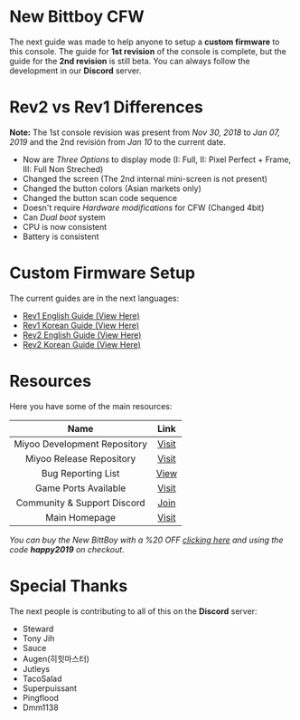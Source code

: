 # New Bittboy CFW

The next guide was made to help anyone to setup a **custom firmware** to this console. The guide for **1st revision** of the console is complete, but the guide for the **2nd revision** is still beta. You can always follow the development in our **Discord** server.

# Rev2 vs Rev1 Differences

**Note:** The 1st console revision was present from _Nov 30, 2018_ to _Jan 07, 2019_ and the 2nd revisión from _Jan 10_ to the current date.

- Now are *Three Options* to display mode (I: Full, II: Pixel Perfect + Frame, III: Full Non Streched)
- Changed the screen (The 2nd internal mini-screen is not present)
- Changed the button colors (Asian markets only)
- Changed the button scan code sequence 
- Doesn't require _Hardware modifications_ for CFW (Changed 4bit)
- Can *Dual boot* system 
- CPU is now consistent 
- Battery is consistent

# Custom Firmware Setup

The current guides are in the next languages:

- [Rev1 English Guide (View Here)](https://github.com/TriForceX/New-Bittboy-CFW/blob/master/Rev1-Guide-EN.md)
- [Rev1 Korean Guide (View Here)](https://github.com/TriForceX/New-Bittboy-CFW/blob/master/Rev1-Guide-KO.md)
- [Rev2 English Guide (View Here)](https://github.com/TriForceX/New-Bittboy-CFW/blob/master/Rev2-Guide-EN.md)
- [Rev2 Korean Guide (View Here)](https://github.com/TriForceX/New-Bittboy-CFW/blob/master/Rev2-Guide-KO.md)

# Resources

Here you have some of the main resources:

Name | Link
:------------: | :------------:
Miyoo Development Repository | [Visit](https://github.com/steward-fu/miyoo_dev)
Miyoo Release Repository | [Visit](https://github.com/steward-fu/miyoo_rel)
Bug Reporting List | [View](https://github.com/TriForceX/New-Bittboy-CFW/blob/master/Bug-Reporting.md)
Game Ports Available | [Visit](https://gameblabla.nl/files/ipk/bittboy)
Community & Support Discord | [Join](https://discord.gg/5qbZKsm)
Main Homepage | [Visit](https://jutleys.wixsite.com/bittboynew4u)

_You can buy the New BittBoy with a %20 OFF [clicking here](http://retromimi.com/?aff=5) and using the code **happy2019** on checkout_.

# Special Thanks

The next people is contributing to all of this on the **Discord** server:

- Steward
- Tony Jih
- Sauce
- Augen(히힛마스터)
- Jutleys
- TacoSalad
- Superpuissant
- Pingflood
- Dmm1138
